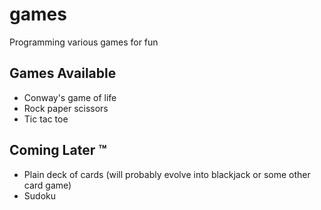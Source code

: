# games

Programming various games for fun

## Games Available

- Conway's game of life
- Rock paper scissors
- Tic tac toe

## Coming Later ™️

- Plain deck of cards (will probably evolve into blackjack or some other card game)
- Sudoku

